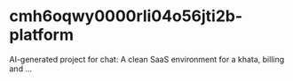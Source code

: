 # cmh6oqwy0000rli04o56jti2b-platform
AI-generated project for chat: A clean SaaS environment for a khata, billing and ...
